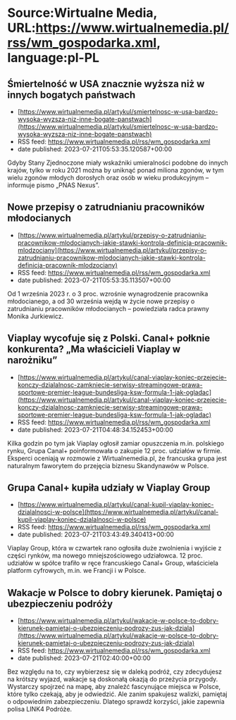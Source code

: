 # Source:Wirtualne Media, URL:https://www.wirtualnemedia.pl/rss/wm_gospodarka.xml, language:pl-PL

## Śmiertelność w USA znacznie wyższa niż w innych bogatych państwach
 - [https://www.wirtualnemedia.pl/artykul/smiertelnosc-w-usa-bardzo-wysoka-wyzsza-niz-inne-bogate-panstwach](https://www.wirtualnemedia.pl/artykul/smiertelnosc-w-usa-bardzo-wysoka-wyzsza-niz-inne-bogate-panstwach)
 - RSS feed: https://www.wirtualnemedia.pl/rss/wm_gospodarka.xml
 - date published: 2023-07-21T05:53:35.120587+00:00

Gdyby Stany Zjednoczone miały wskaźniki umieralności podobne do innych krajów, tylko w roku 2021 można by uniknąć ponad miliona zgonów, w tym wielu zgonów młodych dorosłych oraz osób w wieku produkcyjnym – informuje pismo „PNAS Nexus”.

## Nowe przepisy o zatrudnianiu pracowników młodocianych
 - [https://www.wirtualnemedia.pl/artykul/przepisy-o-zatrudnianiu-pracownikow-mlodocianych-jakie-stawki-kontrola-definicja-pracownik-mlodzociany](https://www.wirtualnemedia.pl/artykul/przepisy-o-zatrudnianiu-pracownikow-mlodocianych-jakie-stawki-kontrola-definicja-pracownik-mlodzociany)
 - RSS feed: https://www.wirtualnemedia.pl/rss/wm_gospodarka.xml
 - date published: 2023-07-21T05:53:35.113507+00:00

Od 1 września 2023 r. o 3 proc. wzrośnie wynagrodzenie pracownika młodocianego, a od 30 września wejdą w życie nowe przepisy o zatrudnianiu pracowników młodocianych – powiedziała radca prawny Monika Jurkiewicz.

## Viaplay wycofuje się z Polski. Canal+ połknie konkurenta? „Ma właścicieli Viaplay w narożniku”
 - [https://www.wirtualnemedia.pl/artykul/canal-viaplay-koniec-przejecie-konczy-dzialalnosc-zamkniecie-serwisy-streamingowe-prawa-sportowe-premier-league-bundesliga-ksw-formula-1-jak-ogladac](https://www.wirtualnemedia.pl/artykul/canal-viaplay-koniec-przejecie-konczy-dzialalnosc-zamkniecie-serwisy-streamingowe-prawa-sportowe-premier-league-bundesliga-ksw-formula-1-jak-ogladac)
 - RSS feed: https://www.wirtualnemedia.pl/rss/wm_gospodarka.xml
 - date published: 2023-07-21T04:48:34.152453+00:00

Kilka godzin po tym jak Viaplay ogłosił zamiar opuszczenia m.in. polskiego rynku, Grupa Canal+ poinformowała o zakupie 12 proc. udziałów w firmie. Eksperci oceniają w rozmowie z Wirtualnemedia.pl, że francuska grupa jest naturalnym faworytem do przejęcia biznesu Skandynawów w Polsce.

## Grupa Canal+ kupiła udziały w Viaplay Group
 - [https://www.wirtualnemedia.pl/artykul/canal-kupil-viaplay-koniec-dzialalnosci-w-polsce](https://www.wirtualnemedia.pl/artykul/canal-kupil-viaplay-koniec-dzialalnosci-w-polsce)
 - RSS feed: https://www.wirtualnemedia.pl/rss/wm_gospodarka.xml
 - date published: 2023-07-21T03:43:49.340413+00:00

Viaplay Group, która w czwartek rano ogłosiła duże zwolnienia i wyjście z części rynków, ma nowego mniejszościowego udziałowca. 12 proc. udziałów w spółce trafiło w ręce francuskiego Canal+ Group, właściciela platform cyfrowych, m.in. we Francji i w Polsce.

## Wakacje w Polsce to dobry kierunek. Pamiętaj o ubezpieczeniu podróży
 - [https://www.wirtualnemedia.pl/artykul/wakacje-w-polsce-to-dobry-kierunek-pamietaj-o-ubezpieczeniu-podrozy-zus-jak-dziala](https://www.wirtualnemedia.pl/artykul/wakacje-w-polsce-to-dobry-kierunek-pamietaj-o-ubezpieczeniu-podrozy-zus-jak-dziala)
 - RSS feed: https://www.wirtualnemedia.pl/rss/wm_gospodarka.xml
 - date published: 2023-07-21T02:40:00+00:00

Bez względu na to, czy wybierzesz się w daleką podróż, czy zdecydujesz na krótszy wyjazd, wakacje są doskonałą okazją do przeżycia przygody. Wystarczy spojrzeć na mapę, aby znaleźć fascynujące miejsca w Polsce, które tylko czekają, aby je odwiedzić. Ale zanim spakujesz walizki, pamiętaj o odpowiednim zabezpieczeniu. Dlatego sprawdź korzyści, jakie zapewnia polisa LINK4 Podróże.

